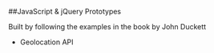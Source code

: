 ##JavaScript & jQuery Prototypes

Built by following the examples in the book by John Duckett

* Geolocation API